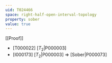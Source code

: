```yaml
---
uid: T024466
space: right-half-open-interval-topology
property: sober
value: true
---
```

[[Proof]]

* [T000022] [$T_2$|P000003]
* [I000173] [$T_2$|P000003] => [Sober|P000073]

